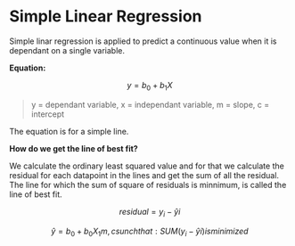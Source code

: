 # Simple Linear Regression

Simple linar regression is applied to predict a continuous value when it is dependant on a single variable.

**Equation:**

```math
y = b_{0} + b_{1}X
```

> y = dependant variable,
> x = independant variable,
> m = slope,
> c = intercept

The equation is for a simple line.

**How do we get the line of best fit?**

We calculate the ordinary least squared value and for that we calculate the residual for each datapoint in the lines and get the sum of all the residual. The line for which the sum of square of residuals is minnimum, is called the line of best fit.

```math
residual = y_{i} − \hat{y}{i}
```

```math
\hat{y} = b_{0} + b_{0}X_{1}

m, c sunch that:
SUM(y_{i} - \hat{y}{i}) is minimized
```